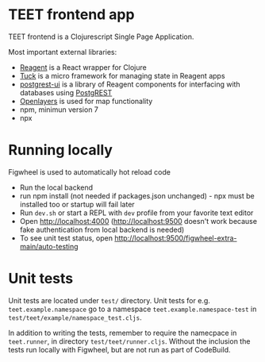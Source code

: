 # TEET frontend app

TEET frontend is a Clojurescript Single Page Application.

Most important external libraries:
- [Reagent](https://github.com/reagent-project/reagent) is a React
  wrapper for Clojure
- [Tuck](https://github.com/tatut/tuck) is a micro framework for
  managing state in Reagent apps
- [postgrest-ui](https://github.com/tatut/postgrest-ui) is a library
  of Reagent components for interfacing with databases using
  [PostgREST](http://postgrest.org)
- [Openlayers](https://openlayers.org/) is used for map functionality
- npm, minimun version 7
- npx

# Running locally

Figwheel is used to automatically hot reload code
- Run the local backend
- run npm install (not needed if packages.json unchanged) - npx must be installed too or startup will fail later
- Run `dev.sh` or start a REPL with `dev` profile from your favorite text editor
- Open [http://localhost:4000](http://localhost:4000)
  ([http://localhost:9500](http://localhost:9500) doesn't work because
  fake authentication from local backend is needed)
- To see unit test status, open
  [http://localhost:9500/figwheel-extra-main/auto-testing](http://localhost:9500/figwheel-extra-main/auto-testing)

# Unit tests

Unit tests are located under `test/` directory. Unit tests for
e.g. `teet.example.namespace` go to a namespace
`teet.example.namespace-test` in
`test/teet/example/namespace_test.cljs`.

In addition to writing the tests, remember to require the namecpace in
`teet.runner`, in directory `test/teet/runner.cljs`. Without the
inclusion the tests run locally with Figwheel, but are not run as part
of CodeBuild.
